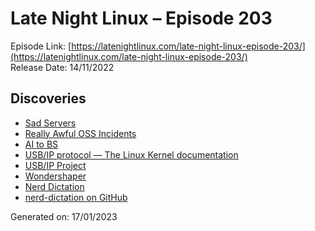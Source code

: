 # Late Night Linux – Episode 203
Episode Link: [https://latenightlinux.com/late-night-linux-episode-203/](https://latenightlinux.com/late-night-linux-episode-203/)  
Release Date: 14/11/2022
## Discoveries
* [Sad Servers](https://sadservers.com/)
* [Really Awful OSS Incidents](https://github.com/PayDevs/awful-oss-incidents)
* [AI to BS](https://addons.mozilla.org/en-US/firefox/addon/ai-to-bs/)
* [USB/IP protocol — The Linux Kernel documentation](https://docs.kernel.org/usb/usbip_protocol.html)
* [USB/IP Project](https://usbip.sourceforge.net/)
* [Wondershaper](https://github.com/magnific0/wondershaper)
* [Nerd Dictation](https://www.youtube.com/watch?v=T7sR-4DFhpQ)
* [nerd-dictation on GitHub](https://github.com/ideasman42/nerd-dictation)

Generated on: 17/01/2023